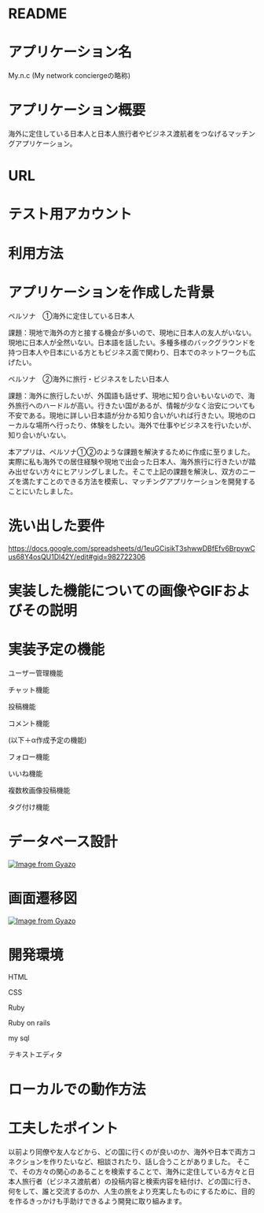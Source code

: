 # README

# アプリケーション名
My.n.c  (My network conciergeの略称)

# アプリケーション概要
海外に定住している日本人と日本人旅行者やビジネス渡航者をつなげるマッチングアプリケーション。

# URL


# テスト用アカウント


# 利用方法


# アプリケーションを作成した背景
ペルソナ　①海外に定住している日本人

課題：現地で海外の方と接する機会が多いので、現地に日本人の友人がいない。現地に日本人が全然いない。日本語を話したい。多種多様のバックグラウンドを持つ日本人や日本にいる方ともビジネス面で関わり、日本でのネットワークも広げたい。

ペルソナ　②海外に旅行・ビジネスをしたい日本人

課題：海外に旅行したいが、外国語も話せず、現地に知り合いもいないので、海外旅行へのハードルが高い。行きたい国があるが、情報が少なく治安についても不安である。現地に詳しい日本語が分かる知り合いがいれば行きたい。現地のローカルな場所へ行ったり、体験をしたい。海外で仕事やビジネスを行いたいが、知り合いがいない。

本アプリは、ペルソナ①②のような課題を解決するために作成に至りました。実際に私も海外での居住経験や現地で出会った日本人、海外旅行に行きたいが踏み出せない方々にヒアリングしました。そこで上記の課題を解決し、双方のニーズを満たすことのできる方法を模索し、マッチングアプリケーションを開発することにいたしました。

# 洗い出した要件
https://docs.google.com/spreadsheets/d/1euGCisikT3shwwDBfEfv6BrpywCus68Y4osQU1Dl42Y/edit#gid=982722306

# 実装した機能についての画像やGIFおよびその説明


# 実装予定の機能
ユーザー管理機能

チャット機能

投稿機能

コメント機能

(以下＋α作成予定の機能)

フォロー機能

いいね機能

複数枚画像投稿機能

タグ付け機能

# データベース設計
[![Image from Gyazo](https://i.gyazo.com/0f872b363f7294984357c3270eedf5cb.png)](https://gyazo.com/0f872b363f7294984357c3270eedf5cb)

# 画面遷移図
[![Image from Gyazo](https://i.gyazo.com/1943a34ee9ae5079d4fbd1f091691786.png)](https://gyazo.com/1943a34ee9ae5079d4fbd1f091691786)

# 開発環境
HTML

CSS 

Ruby

Ruby on rails

my sql 

テキストエディタ


# ローカルでの動作方法


# 工夫したポイント
以前より同僚や友人などから、どの国に行くのが良いのか、海外や日本で両方コネクションを作りたいなど、相談されたり、話し合うことがありました。
そこで、その方々の関心のあることを検索することで、海外に定住している方々と日本人旅行者（ビジネス渡航者）の投稿内容と検索内容を紐付け、どの国に行き、何をして、誰と交流するのか、人生の旅をより充実したものにするために、目的を作るきっかけも手助けできるよう開発に取り組みます。





















